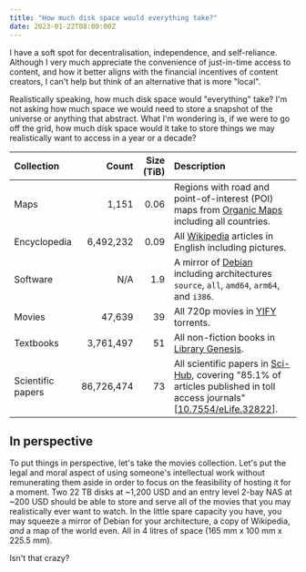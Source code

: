 ```yaml
---
title: "How much disk space would everything take?"
date: 2023-01-22T08:00:00Z
---
```


I have a soft spot for decentralisation, independence, and self-reliance. Although I very much appreciate the convenience of just-in-time access to content, and how it better aligns with the financial incentives of content creators, I can't help but think of an alternative that is more "local".

Realistically speaking, how much disk space would "everything" take? I'm not asking how much space we would need to store a snapshot of the universe or anything that abstract. What I'm wondering is, if we were to go off the grid, how much disk space would it take to store things we may realistically want to access in a year or a decade? 

| Collection | Count | Size (TiB) | Description |
|:---|---:|---:|:---|
| Maps | 1,151 | 0.06 | Regions with road and point-of-interest (POI) maps from [Organic Maps](https://organicmaps.app) including all countries. |
| Encyclopedia | 6,492,232 | 0.09 | All [Wikipedia](https://en.wikipedia.org/wiki/Wikipedia:About) articles in English including pictures. |
| Software | N/A | 1.9 | A mirror of [Debian](https://en.wikipedia.org/wiki/Debian) including architectures `source`, `all`, `amd64`, `arm64`, and `i386`. |
| Movies | 47,639 | 39 | All 720p movies in [YIFY](https://en.wikipedia.org/wiki/YIFY) torrents. |
| Textbooks | 3,761,497 | 51 | All non-fiction books in [Library Genesis](https://en.wikipedia.org/wiki/Library_Genesis). |
| Scientific papers | 86,726,474 | 73 | All scientific papers in [Sci-Hub](https://en.wikipedia.org/wiki/Sci-Hub), covering "85.1% of articles published in toll access journals" \[[10.7554/eLife.32822](https://doi.org/10.7554/eLife.32822)\]. | 

## In perspective
To put things in perspective, let's take the movies collection. Let's put the legal and moral aspect of using someone's intellectual work without remunerating them aside in order to focus on the feasibility of hosting it for a moment. Two 22 TB disks at ~1,200 USD and an entry level 2-bay NAS at ~200 USD should be able to store and serve all of the movies that you may realistically ever want to watch. In the little spare capacity you have, you may squeeze a mirror of Debian for your architecture, a copy of Wikipedia, _and_ a map of the world even. All in 4 litres of space (165 mm x 100 mm x 225.5 mm).

Isn't that crazy?
